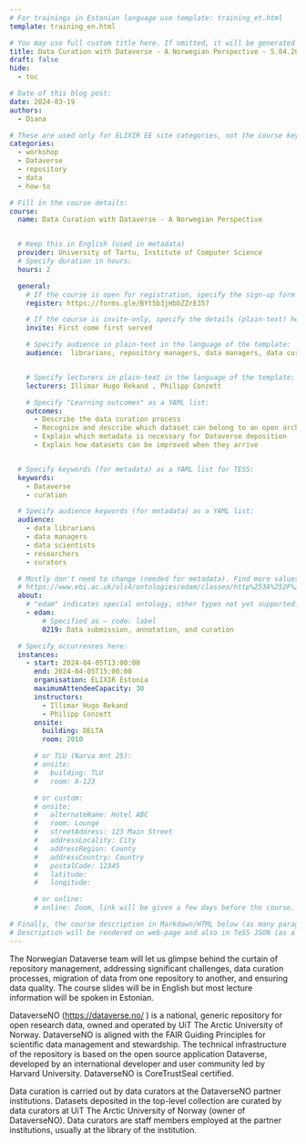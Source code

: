 ```yaml
---
# For trainings in Estonian language use template: training_et.html
template: training_en.html

# You may use full custom title here. If omitted, it will be generated from course name.
title: Data Curation with Dataverse - A Norwegian Perspective - 5.04.2024 -  Registration OPEN
draft: false
hide:
  - toc

# Date of this blog post:
date: 2024-03-19
authors:
  - Diana

# These are used only for ELIXIR EE site categories, not the course keywords on TESS
categories:
  - workshop
  - Dataverse
  - repository
  - data
  - how-to 

# Fill in the course details:
course:
  name: Data Curation with Dataverse - A Norwegian Perspective


  # Keep this in English (used in metadata)
  provider: University of Tartu, Institute of Computer Science
  # Specify duration in hours:
  hours: 2

  general:
    # If the course is open for registration, specify the sign-up form link here (otherwise, remove it):
    register: https://forms.gle/BYt5b3jHbbZZrE357

    # If the course is invite-only, specify the details (plain-text) here (otherwise, remove it):
    invite: First come first served 

    # Specify audience in plain-text in the language of the template:
    audience:  librarians, repository managers, data managers, data curators


    # Specify lecturers in plain-text in the language of the template:
    lecturers: Illimar Hugo Rekand , Philipp Conzett

    # Specify "Learning outcomes" as a YAML list:
    outcomes:
      - Describe the data curation process
      - Recognize and describe which dataset can belong to an open archive such as Dataverse
      - Explain which metadata is necessary for Dataverse deposition
      - Explain how datasets can be improved when they arrive


  # Specify keywords (for metadata) as a YAML list for TESS:
  keywords:
    - Dataverse
    - curation

  # Specify audience keywords (for metadata) as a YAML list:
  audience:
    - data librarians 
    - data managers 
    - data scientists
    - researchers 
    - curators

  # Mostly don't need to change (needed for metadata). Find more values here:
  # https://www.ebi.ac.uk/ols4/ontologies/edam/classes/http%253A%252F%252Fedamontology.org%252Ftopic_0003?lang=en
  about:
    # "edam" indicates special ontology, other types not yet supported.
    - edam:
        # Specified as – code: label
        0219: Data submission, annotation, and curation

  # Specify occurrences here:
  instances:
    - start: 2024-04-05T13:00:00
      end: 2024-04-05T15:00:00
      organisation: ELIXIR Estonia
      maximumAttendeeCapacity: 30
      instructors:
        - Illimar Hugo Rekand
        - Philipp Conzett
      onsite:
        building: DELTA
        room: 2010

      # or TLU (Narva mnt 25):
      # onsite:
      #   building: TLU
      #   room: A-123

      # or custom:
      # onsite:
      #   alternateName: Hotel ABC
      #   room: Lounge
      #   streetAddress: 123 Main Street
      #   addressLocality: City
      #   addressRegion: County
      #   addressCountry: Country
      #   postalCode: 12345
      #   latitude:
      #   longitude:

      # or online:
      # online: Zoom, link will be given a few days before the course.

# Finally, the course description in Markdown/HTML below (as many paragraphs as needed).
# Description will be rendered on web-page and also in TeSS JSON (as a string of HTML).
---
```


The Norwegian Dataverse team will let us glimpse behind the curtain of repository management, addressing significant challenges, data curation processes, migration of data from one repository to another, and ensuring data quality. The course slides will be in English but most lecture information will be spoken in Estonian.

<!-- more -->

DataverseNO (https://dataverse.no/ ) is a national, generic repository for open research data, owned and operated by UiT The Arctic University of Norway. DataverseNO is aligned with the FAIR Guiding Principles for scientific data management and stewardship. The technical infrastructure of the repository is based on the open source application Dataverse, developed by an international developer and user community led by Harvard University. DataverseNO is CoreTrustSeal certified.

Data curation is carried out by data curators at the DataverseNO partner institutions. Datasets deposited in the top-level collection are curated by data curators at UiT The Arctic University of Norway (owner of DataverseNO). Data curators are staff members employed at the partner institutions, usually at the library of the institution. 

